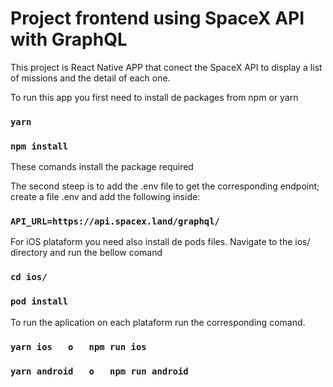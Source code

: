 # Project frontend using SpaceX API with GraphQL

This project is React Native APP that conect the SpaceX API to display a list of missions and the detail of each one.

To run this app you first need to install de packages from npm or yarn

### `yarn`
### `npm install`
These comands install the package required

The second steep is to add the .env file to get the corresponding endpoint; create a file .env and add the following inside:
### `API_URL=https://api.spacex.land/graphql/`

For iOS plataform you need also install de pods files. Navigate to the ios/ directory and run the bellow comand
### `cd ios/`
### `pod install`

To run the aplication on each plataform run the corresponding comand.
### `yarn ios   o   npm run ios`
### `yarn android   o   npm run android`